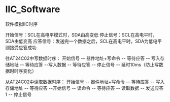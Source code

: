 # IIC_Software
软件模拟IIC时序

开始信号：SCL在高电平模式时，SDA由高变低
停止信号：SCL在高电平时，SDA由低变高
应答信号：发送完一个数据之后，SCL在高电平时，SDA为低电平则接受应答成功

往AT24C02中写数据时序：
开始信号 -- 器件地址+写命令 -- 等待应答 -- 写入存储地址 -- 等待应答 --写入数据 -- 等待应答 -- 停止信号 -- 延时10ms（防止写数据时时序变化）

从AT24C02中读取数据时序：
开始信号 -- 器件地址+写命令 -- 等待应答 -- 写入存储地址 -- 等待应答 --开始信号 -- 读命令 -- 等待应答 -- 读取数据 -- 发送应答1 -- 停止信号
